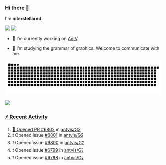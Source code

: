 ### Hi there 👋

I'm **interstellarmt**.

[![](https://img.shields.io/endpoint?url=https://awards.antv.vision/interstellarmt-g2-contributor.json)](https://github.com/antvis/g2)
[![](https://img.shields.io/endpoint?url=https://awards.antv.vision/interstellarmt-gpt-vis-contributor.json)](https://github.com/antvis/gpt-vis)

- 🔭 I’m currently working on [AntV](https://github.com/antvis).

- 📖 I’m studying the grammar of graphics. Welcome to communicate with me.

![](https://raw.githubusercontent.com/interstellarmt/interstellarmt/refs/heads/output/github-contribution-grid-snake.svg)
<div>
  <a href="https://github.com/interstellarmt">
  <img height="180em" src="https://github-readme-stats-eight-theta.vercel.app/api?username=interstellarmt&show_icons=true&include_all_commits=true&count_private=true&theme=tokyonight"/>
</div>
    
### :zap: Recent Activity

<!--START_SECTION:activity-->
1. 💪 Opened PR [#6802](https://github.com/antvis/G2/pull/6802) in [antvis/G2](https://github.com/antvis/G2)
2. ❗ Opened issue [#6801](https://github.com/antvis/G2/issues/6801) in [antvis/G2](https://github.com/antvis/G2)
3. ❗ Opened issue [#6800](https://github.com/antvis/G2/issues/6800) in [antvis/G2](https://github.com/antvis/G2)
4. ❗ Opened issue [#6799](https://github.com/antvis/G2/issues/6799) in [antvis/G2](https://github.com/antvis/G2)
5. ❗ Opened issue [#6798](https://github.com/antvis/G2/issues/6798) in [antvis/G2](https://github.com/antvis/G2)
<!--END_SECTION:activity-->

